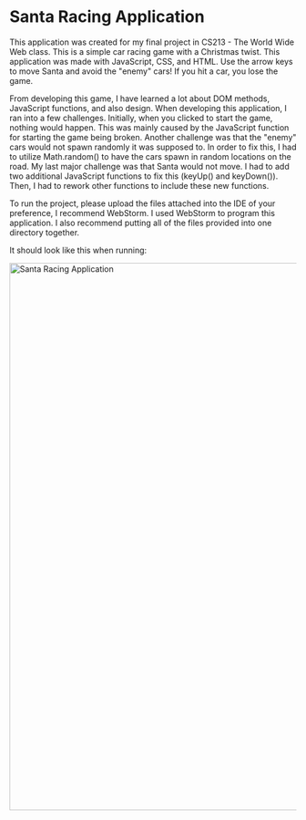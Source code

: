 # Santa Racing Application

This application was created for my final project in CS213 - The World Wide Web class. This is a simple car racing game with a Christmas twist. This application was made with JavaScript, CSS, and HTML. Use the arrow keys to move Santa and avoid the "enemy" cars! If you hit a car, you lose the game. 
 
From developing this game, I have learned a lot about DOM methods, JavaScript functions, and also design. When developing this application, I ran into a few challenges. Initially, when you clicked to start the game, nothing would happen. This was mainly caused by the JavaScript function for starting the game being broken. Another challenge was that the "enemy" cars would not spawn randomly it was supposed to. In order to fix this, I had to utilize Math.random() to have the cars spawn in random locations on the road. My last major challenge was that Santa would not move. I had to add two additional JavaScript functions to fix this (keyUp() and keyDown()). Then, I had to rework other functions to include these new functions. 

To run the project, please upload the files attached into the IDE of your preference, I recommend WebStorm. I used WebStorm to program this application. I also recommend putting all of the files provided into one directory together. 

It should look like this when running: 

<img width="960" alt="Santa Racing Application" src="https://user-images.githubusercontent.com/96036457/210101859-b4e0f5f7-85dd-4fec-8b4a-124a577f474c.png">



